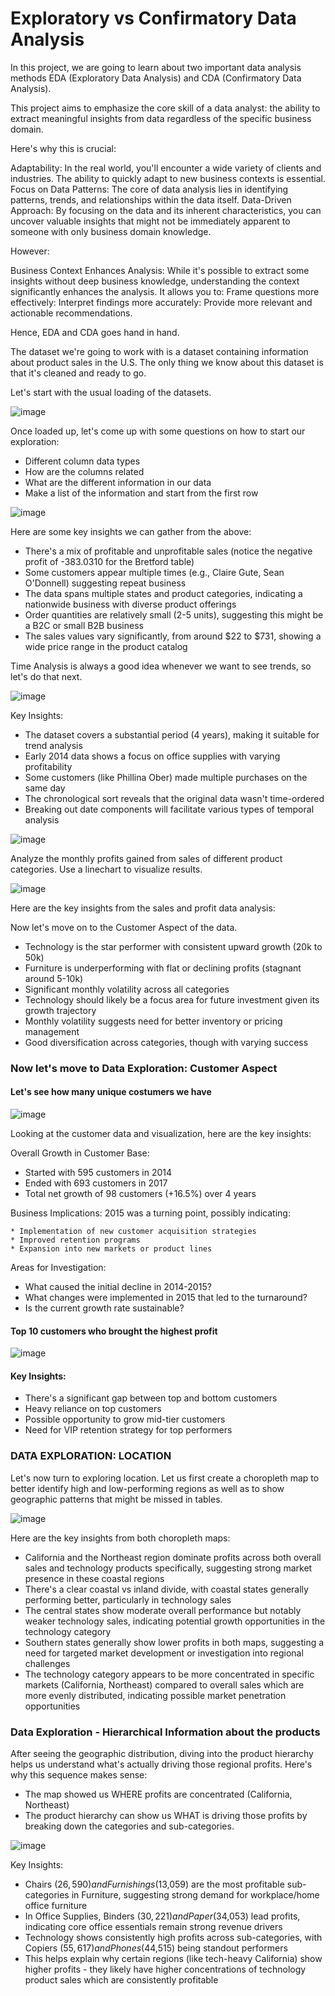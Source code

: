 # Exploratory vs Confirmatory Data Analysis

In this project, we are going to learn about two important data analysis methods EDA (Exploratory Data Analysis) and CDA (Confirmatory Data Analysis).

This project aims to emphasize the core skill of a data analyst: the ability to extract meaningful insights from data regardless of the specific business domain.

Here's why this is crucial:

Adaptability: In the real world, you'll encounter a wide variety of clients and industries. The ability to quickly adapt to new business contexts is essential.
Focus on Data Patterns: The core of data analysis lies in identifying patterns, trends, and relationships within the data itself.
Data-Driven Approach: By focusing on the data and its inherent characteristics, you can uncover valuable insights that might not be immediately apparent to someone with only business domain knowledge.

However:

Business Context Enhances Analysis: While it's possible to extract some insights without deep business knowledge, understanding the context significantly enhances the analysis. It allows you to:
Frame questions more effectively:
Interpret findings more accurately:
Provide more relevant and actionable recommendations.

Hence, EDA and CDA goes hand in hand.

The dataset we're going to work with is a dataset containing information about product sales in the U.S. The only thing we know about this dataset is that it's cleaned and ready to go.

Let's start with the usual loading of the datasets. 

![image](https://github.com/user-attachments/assets/c3b946b3-33e5-4485-8f76-6bc2103bc7ca)

Once loaded up, let's come up with some questions on how to start our exploration:

- Different column data types
- How are the columns related
- What are the different information in our data
- Make a list of the information and start from the first row

![image](https://github.com/user-attachments/assets/f2714d96-d319-4fe1-b737-253eb87186f4)

Here are some key insights we can gather from the above:

* There's a mix of profitable and unprofitable sales (notice the negative profit of -383.0310 for the Bretford table)
* Some customers appear multiple times (e.g., Claire Gute, Sean O'Donnell) suggesting repeat business
* The data spans multiple states and product categories, indicating a nationwide business with diverse product offerings
* Order quantities are relatively small (2-5 units), suggesting this might be a B2C or small B2B business
* The sales values vary significantly, from around $22 to $731, showing a wide price range in the product catalog

Time Analysis is always a good idea whenever we want to see trends, so let's do that next.

![image](https://github.com/user-attachments/assets/bc7e9edb-c78f-464e-987e-27e0b214314a)

Key Insights:

* The dataset covers a substantial period (4 years), making it suitable for trend analysis
* Early 2014 data shows a focus on office supplies with varying profitability
* Some customers (like Phillina Ober) made multiple purchases on the same day
* The chronological sort reveals that the original data wasn't time-ordered
* Breaking out date components will facilitate various types of temporal analysis

![image](https://github.com/user-attachments/assets/1058df5a-f580-449a-ae7c-27c530658c09)

Analyze the monthly profits gained from sales of different product categories. Use a linechart to visualize results.

![image](https://github.com/user-attachments/assets/a3a80caa-a2ca-40df-b05a-c5f2c4962dd2)

Here are the key insights from the sales and profit data analysis:

Now let's move on to the Customer Aspect of the data.
* Technology is the star performer with consistent upward growth (20k to 50k)
* Furniture is underperforming with flat or declining profits (stagnant around 5-10k)
* Significant monthly volatility across all categories
* Technology should likely be a focus area for future investment given its growth trajectory
* Monthly volatility suggests need for better inventory or pricing management
* Good diversification across categories, though with varying success

### Now let's move to Data Exploration: Customer Aspect

#### Let's see how many unique costumers we have

![image](https://github.com/user-attachments/assets/286aa6a6-81f6-4c96-a692-6071563ed94c)

Looking at the customer data and visualization, here are the key insights:

Overall Growth in Customer Base:
  * Started with 595 customers in 2014
  * Ended with 693 customers in 2017
  * Total net growth of 98 customers (+16.5%) over 4 years

Business Implications:
  2015 was a turning point, possibly indicating:

    * Implementation of new customer acquisition strategies
    * Improved retention programs
    * Expansion into new markets or product lines

Areas for Investigation:

  * What caused the initial decline in 2014-2015?
  * What changes were implemented in 2015 that led to the turnaround?
  * Is the current growth rate sustainable?

#### Top 10 customers who brought the highest profit

![image](https://github.com/user-attachments/assets/2a56d4f7-c475-4fcb-90ba-e6eefcccbcea)

#### Key Insights:

 * There's a significant gap between top and bottom customers
 * Heavy reliance on top customers
 * Possible opportunity to grow mid-tier customers
 * Need for VIP retention strategy for top performers

### DATA EXPLORATION: LOCATION
Let's now turn to exploring location. Let us first create a choropleth map to better identify high and low-performing regions
as well as to show geographic patterns that might be missed in tables.

![image](https://github.com/user-attachments/assets/4d6bdd85-c830-435e-b2b6-b02748b001fd)

Here are the key insights from both choropleth maps:

* California and the Northeast region dominate profits across both overall sales and technology products specifically, suggesting strong market presence in these coastal regions
* There's a clear coastal vs inland divide, with coastal states generally performing better, particularly in technology sales
* The central states show moderate overall performance but notably weaker technology sales, indicating potential growth opportunities in the technology category
* Southern states generally show lower profits in both maps, suggesting a need for targeted market development or investigation into regional challenges
* The technology category appears to be more concentrated in specific markets (California, Northeast) compared to overall sales which are more evenly distributed, indicating possible market penetration opportunities

### Data Exploration - Hierarchical Information about the products

After seeing the geographic distribution, diving into the product hierarchy helps us understand what's actually driving those regional profits.
Here's why this sequence makes sense:

* The map showed us WHERE profits are concentrated (California, Northeast)
* The product hierarchy can show us WHAT is driving those profits by breaking down the categories and sub-categories.

![image](https://github.com/user-attachments/assets/6af4ef33-5994-45b1-aa0e-ba03dc1d0049)

Key Insights:

* Chairs ($26,590) and Furnishings ($13,059) are the most profitable sub-categories in Furniture, suggesting strong demand for workplace/home office furniture
* In Office Supplies, Binders ($30,221) and Paper ($34,053) lead profits, indicating core office essentials remain strong revenue drivers
* Technology shows consistently high profits across sub-categories, with Copiers ($55,617) and Phones ($44,515) being standout performers
* This helps explain why certain regions (like tech-heavy California) show higher profits - they likely have higher concentrations of technology product sales which are consistently profitable
